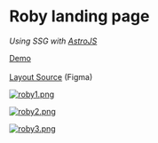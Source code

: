 # Roby landing page

*Using SSG with [AstroJS](https://astro.build/)*

[Demo](igorexa34314.github.io/roby)
\
\
[Layout Source](https://www.figma.com/file/J93hbRxqoK1Zsdr9G6IRwb/Roby?type=design&node-id=0-1&mode=design&t=D2cGlF1OnkiecR6D-0) (Figma)

[![roby1.png](https://i.postimg.cc/5ymbfQsZ/image.png)](https://postimg.cc/bSdKTrcT)

[![roby2.png](https://i.postimg.cc/632hsdpp/image.png)](https://postimg.cc/YG7FYLF5)

[![roby3.png](https://i.postimg.cc/1zWW1m0J/image.png)](https://postimg.cc/zLgwn1cg)
